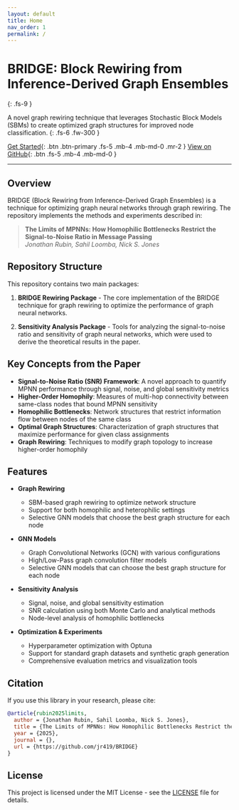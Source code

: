 ```yaml
---
layout: default
title: Home
nav_order: 1
permalink: /
---
```


# BRIDGE: Block Rewiring from Inference-Derived Graph Ensembles
{: .fs-9 }

A novel graph rewiring technique that leverages Stochastic Block Models (SBMs) to create optimized graph structures for improved node classification.
{: .fs-6 .fw-300 }

[Get Started](getting-started.md){: .btn .btn-primary .fs-5 .mb-4 .mb-md-0 .mr-2 }
[View on GitHub](https://github.com/jr419/BRIDGE){: .btn .fs-5 .mb-4 .mb-md-0 }

---

## Overview

BRIDGE (Block Rewiring from Inference-Derived Graph Ensembles) is a technique for optimizing graph neural networks through graph rewiring. The repository implements the methods and experiments described in:

> **The Limits of MPNNs: How Homophilic Bottlenecks Restrict the Signal-to-Noise Ratio in Message Passing**  
> *Jonathan Rubin, Sahil Loomba, Nick S. Jones*

## Repository Structure

This repository contains two main packages:

1. **BRIDGE Rewiring Package** - The core implementation of the BRIDGE technique for graph rewiring to optimize the performance of graph neural networks.

2. **Sensitivity Analysis Package** - Tools for analyzing the signal-to-noise ratio and sensitivity of graph neural networks, which were used to derive the theoretical results in the paper.

## Key Concepts from the Paper

- **Signal-to-Noise Ratio (SNR) Framework**: A novel approach to quantify MPNN performance through signal, noise, and global sensitivity metrics
- **Higher-Order Homophily**: Measures of multi-hop connectivity between same-class nodes that bound MPNN sensitivity
- **Homophilic Bottlenecks**: Network structures that restrict information flow between nodes of the same class
- **Optimal Graph Structures**: Characterization of graph structures that maximize performance for given class assignments
- **Graph Rewiring**: Techniques to modify graph topology to increase higher-order homophily

## Features

- **Graph Rewiring**
  - SBM-based graph rewiring to optimize network structure
  - Support for both homophilic and heterophilic settings
  - Selective GNN models that choose the best graph structure for each node

- **GNN Models**
  - Graph Convolutional Networks (GCN) with various configurations
  - High/Low-Pass graph convolution filter models
  - Selective GNN models that can choose the best graph structure for each node

- **Sensitivity Analysis**
  - Signal, noise, and global sensitivity estimation
  - SNR calculation using both Monte Carlo and analytical methods
  - Node-level analysis of homophilic bottlenecks

- **Optimization & Experiments**
  - Hyperparameter optimization with Optuna
  - Support for standard graph datasets and synthetic graph generation
  - Comprehensive evaluation metrics and visualization tools

## Citation

If you use this library in your research, please cite:

```bibtex
@article{rubin2025limits,
  author = {Jonathan Rubin, Sahil Loomba, Nick S. Jones},
  title = {The Limits of MPNNs: How Homophilic Bottlenecks Restrict the Signal-to-Noise Ratio in Message Passing},
  year = {2025},
  journal = {}, 
  url = {https://github.com/jr419/BRIDGE}
}
```

## License

This project is licensed under the MIT License - see the [LICENSE](https://github.com/jr419/BRIDGE/blob/main/LICENSE) file for details.
